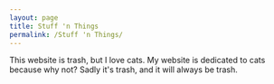 ```yaml
---
layout: page
title: Stuff 'n Things
permalink: /Stuff 'n Things/
---
```


This website is trash, but I love cats. My website is dedicated to cats because why not?
Sadly it's trash, and it will always be trash.
